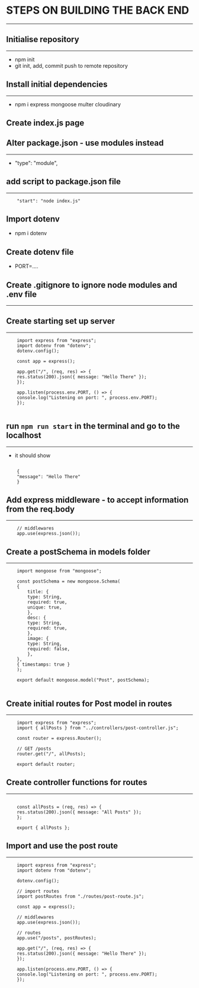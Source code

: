 # STEPS ON BUILDING THE BACK END

---

## Initialise repository

---

- npm init
- git init, add, commit push to remote repository

## Install initial dependencies

---

- npm i express mongoose multer cloudinary

## Create index.js page

## Alter package.json - use modules instead

---

- "type": "module",

## add script to package.json file

---

```
    "start": "node index.js"
```

## Import dotenv

- npm i dotenv

## Create dotenv file

- PORT=....

## Create .gitignore to ignore node modules and .env file

---

## Create starting set up server

---

```
    import express from "express";
    import dotenv from "dotenv";
    dotenv.config();

    const app = express();

    app.get("/", (req, res) => {
    res.status(200).json({ message: "Hello There" });
    });

    app.listen(process.env.PORT, () => {
    console.log("Listening on port: ", process.env.PORT);
    });


```

## run `npm run start` in the terminal and go to the localhost

---

- it should show

```

    {
    "message": "Hello There"
    }
```

## Add express middleware - to accept information from the req.body

---

```
    // middlewares
    app.use(express.json());

```

## Create a postSchema in models folder

---

```
    import mongoose from "mongoose";

    const postSchema = new mongoose.Schema(
    {
        title: {
        type: String,
        required: true,
        unique: true,
        },
        desc: {
        type: String,
        required: true,
        },
        image: {
        type: String,
        required: false,
        },
    },
    { timestamps: true }
    );

    export default mongoose.model("Post", postSchema);


```

## Create initial routes for Post model in routes

---

```
    import express from "express";
    import { allPosts } from "../controllers/post-controller.js";

    const router = express.Router();

    // GET /posts
    router.get("/", allPosts);

    export default router;

```

## Create controller functions for routes

---

```

    const allPosts = (req, res) => {
    res.status(200).json({ message: "All Posts" });
    };

    export { allPosts };

```

## Import and use the post route

---

```
    import express from "express";
    import dotenv from "dotenv";

    dotenv.config();

    // import routes
    import postRoutes from "./routes/post-route.js";

    const app = express();

    // middlewares
    app.use(express.json());

    // routes
    app.use("/posts", postRoutes);

    app.get("/", (req, res) => {
    res.status(200).json({ message: "Hello There" });
    });

    app.listen(process.env.PORT, () => {
    console.log("Listening on port: ", process.env.PORT);
    });


```
